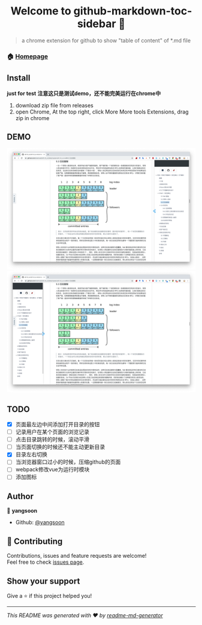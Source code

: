 <h1 align="center">Welcome to github-markdown-toc-sidebar 👋</h1>
<p>
</p>

> a chrome extension for github to show &#34;table of content&#34; of *.md file

### 🏠 [Homepage](https://github.com/yangsoon/github-markdown-toc-sidebar)

## Install

**just for test**
**注意这只是测试demo，还不能完美运行在chrome中**

1. download zip file from releases
2. open Chrome, At the top right, click More More tools Extensions, drag zip in chrome


## DEMO

![](./img/demo1.png)
![](./img/demo2.png)

## TODO

* [x] 页面最左边中间添加打开目录的按钮
* [ ] 记录用户在某个页面的浏览记录
* [ ] 点击目录跳转的时候，滚动平滑
* [ ] 当页面切换的时候还不能主动更新目录
* [x] 目录左右切换
* [ ] 当浏览器窗口过小的时候，压缩github的页面
* [ ] webpack修改vue为运行时模块
* [ ] 添加图标

## Author

👤 **yangsoon**

* Github: [@yangsoon](https://github.com/yangsoon)

## 🤝 Contributing

Contributions, issues and feature requests are welcome!<br />Feel free to check [issues page](https://github.com/yangsoon/github-markdown-toc-sidebar/issues).

## Show your support

Give a ⭐️ if this project helped you!

***
_This README was generated with ❤️ by [readme-md-generator](https://github.com/kefranabg/readme-md-generator)_